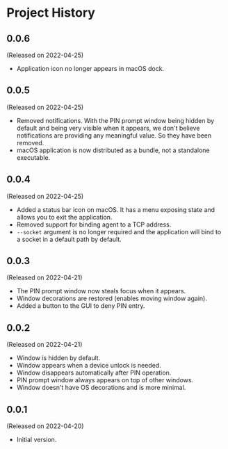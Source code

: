# Project History

## 0.0.6

(Released on 2022-04-25)

* Application icon no longer appears in macOS dock.

## 0.0.5

(Released on 2022-04-25)

* Removed notifications. With the PIN prompt window being hidden by
  default and being very visible when it appears, we don't believe
  notifications are providing any meaningful value. So they have
  been removed.
* macOS application is now distributed as a bundle, not a standalone
  executable.

## 0.0.4

(Released on 2022-04-25)

* Added a status bar icon on macOS. It has a menu exposing state and
  allows you to exit the application.
* Removed support for binding agent to a TCP address.
* `--socket` argument is no longer required and the application will bind
  to a socket in a default path by default.

## 0.0.3

(Released on 2022-04-21)

* The PIN prompt window now steals focus when it appears.
* Window decorations are restored (enables moving window again).
* Added a button to the GUI to deny PIN entry.

## 0.0.2

(Released on 2022-04-21)

* Window is hidden by default.
* Window appears when a device unlock is needed.
* Window disappears automatically after PIN operation.
* PIN prompt window always appears on top of other windows.
* Window doesn't have OS decorations and is more minimal.

## 0.0.1

(Released on 2022-04-20)

* Initial version.
